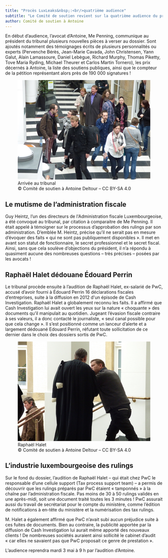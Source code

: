 ```yaml
---
title: "Procès LuxLeaks&nbsp;:<br/>quatrième audience"
subtitle: "Le Comité de soutien revient sur la quatrième audience du procès."
author: Comité de soutien à Antoine
---
```


En début d’audience, l’avocat d’Antoine, Me Penning, communique au président du  tribunal plusieurs nouvelles pièces à verser au dossier. Sont ajoutés notamment des témoignages écrits de plusieurs personnalités ou experts (Pervenche Bérès, Jean-Marie Cavada, John Christensen, Yann Galut, Alain Lamassoure, Daniel Lebègue, Richard Murphy, Thomas Piketty, Tove Maria Ryding, Michael Theurer et Carlos Martin Tornero), les prix décernés à Antoine, la liste des soutiens publiques, ainsi que le compteur de la pétition représentant alors près de 190 000 signatures&nbsp;!

<figure>
  <img src="/images/news/2016-04-29-arrivee.jpg" alt="Arrivée au tribunal"/>
  <figcaption>Arrivée au tribunal<br/>&copy; Comité de soutien à Antoine Deltour – CC BY-SA 4.0</figcaption>
</figure>

## Le mutisme de l’administration fiscale

Guy Heintz, l’un des directeurs de l'Administration fiscale Luxembourgeoise, a été convoqué au tribunal, par citation à comparaitre de Me Penning. Il était appelé à témoigner sur le processus d’approbation des rulings par son administration. D’emblée M. Heintz, précise qu’il ne serait pas en mesure d’évoquer des faits «&nbsp;qui ne sont pas publiquement disponibles&nbsp;». Il met en avant son statut de fonctionnaire, le secret professionnel et le secret fiscal. Ainsi, sans que cela soulève d’objections du président, il n’a répondu à quasiment aucune des nombreuses questions –&nbsp;très précises&nbsp;– posées par les avocats&nbsp;!

## Raphaël Halet dédouane Édouard Perrin

Le tribunal procède ensuite à l’audition de Raphaël Halet, ex-salarié de PwC, accusé d’avoir fourni à Édouard Perrin 16 déclarations fiscales d’entreprises, suite à la diffusion en 2012 d'un épisode de Cash Investigation. Raphaël Halet a globalement reconnu les faits. Il a affirmé que Cash Investigation lui avait ouvert les yeux sur la nature «&nbsp;choquante&nbsp;» des documents qu’il manipulait au quotidien. Jugeant l’évasion fiscale contraire à ses valeurs, il a donc contacté le journaliste, «&nbsp;seul canal possible pour que cela change&nbsp;». Il s’est positionné comme un lanceur d’alerte et a largement dédouané Edouard Perrin, réfutant toute sollicitation de ce dernier dans le choix des dossiers sortis de PwC.

<figure>
  <img src="/images/news/2016-04-29-halet.jpg" alt="Raphaël Halet, en discussion avec son avocat."/>
  <figcaption>Raphaël Halet<br/>&copy; Comité de soutien à Antoine Deltour – CC BY-SA 4.0</figcaption>
</figure>

## L’industrie luxembourgeoise des rulings

Sur le fond du dossier, l’audition de Raphaël Halet –&nbsp;qui était chez PwC le responsable d’une cellule support (Tax process support team)&nbsp;– a permis de découvrir que les rulings préparés par PwC étaient « tamponnés » à la chaîne par l’administration fiscale. Pas moins de 30 à 50 rulings validés en une après-midi, soit une document traité toutes les 3 minutes&nbsp;! PwC assurait aussi du travail de secrétariat pour le compte du ministère, comme l’édition de notifications à en-tête du ministère et la numérisation des tax rulings.

M. Halet a également affirmé que PwC n’avait subi aucun préjudice suite à ces fuites de documents. Bien au contraire, la publicité apportée par la diffusion de Cash Investigation lui aurait même apporté des nouveaux clients&nbsp;! De nombreuses sociétés auraient ainsi sollicité le cabinet d’audit «&nbsp;car elles ne savaient pas que PwC proposait ce genre de prestation&nbsp;».

L’audience reprendra mardi 3 mai à 9 h par l’audition d’Antoine.
  
